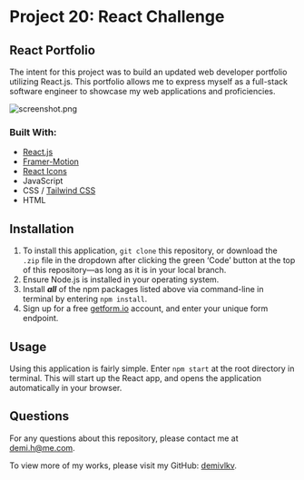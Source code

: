 # Project 20: React Challenge
## React Portfolio
The intent for this project was to build an updated web developer portfolio utilizing React.js. This portfolio allows me to express myself as a full-stack software engineer to showcase my web applications and proficiencies.

![screenshot.png](/../main/src/assets/screenshot.png)

### Built With:
- [React.js](https://reactjs.org/)
- [Framer-Motion](https://www.framer.com/motion/)
- [React Icons](https://react-icons.github.io/react-icons/)
- JavaScript
- CSS / [Tailwind CSS](https://tailwindcss.com/)
- HTML

## Installation
1. To install this application, `git clone` this repository, or download the `.zip` file in the dropdown after clicking the green ‘Code’ button at the top of this repository—as long as it is in your local branch.
2. Ensure Node.js is installed in your operating system.
3. Install ***all*** of the npm packages listed above via command-line in terminal by entering `npm install`.
4. Sign up for a free [getform.io](https://getform.io/) account, and enter your unique form endpoint.

## Usage
Using this application is fairly simple. Enter `npm start` at the root directory in terminal. This will start up the React app, and opens the application automatically in your browser.

## Questions
For any questions about this repository, please contact me at [demi.h@me.com](mailto:demi.h@me.com).

To view more of my works, please visit my GitHub: [demivlkv](https://github.com/demivlkv).